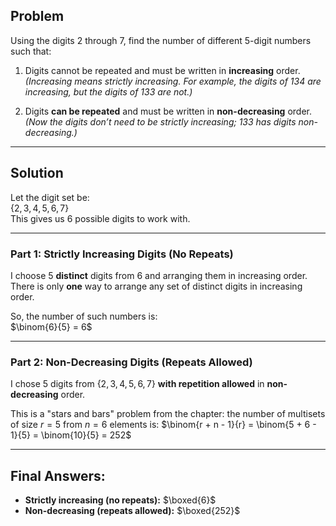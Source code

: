 ## Problem

Using the digits 2 through 7, find the number of different 5-digit numbers such that:

1. Digits cannot be repeated and must be written in **increasing** order.  
   *(Increasing means strictly increasing. For example, the digits of 134 are increasing, but the digits of 133 are not.)*

2. Digits **can be repeated** and must be written in **non-decreasing** order.  
   *(Now the digits don’t need to be strictly increasing; 133 has digits non-decreasing.)*

---

## Solution

Let the digit set be:  
$\{2, 3, 4, 5, 6, 7\}$  
This gives us 6 possible digits to work with.

---

### Part 1: Strictly Increasing Digits (No Repeats)

I choose 5 **distinct** digits from 6 and arranging them in increasing order.  
There is only **one** way to arrange any set of distinct digits in increasing order.

So, the number of such numbers is:  
$\binom{6}{5} = 6$

---

### Part 2: Non-Decreasing Digits (Repeats Allowed)

I chose 5 digits from $\{2, 3, 4, 5, 6, 7\}$ **with repetition allowed** in **non-decreasing** order.

This is a "stars and bars" problem from the chapter: the number of multisets of size $r = 5$ from $n = 6$ elements is:
$\binom{r + n - 1}{r} = \binom{5 + 6 - 1}{5} = \binom{10}{5} = 252$

---

## Final Answers:

- **Strictly increasing (no repeats):** $\boxed{6}$
- **Non-decreasing (repeats allowed):** $\boxed{252}$
